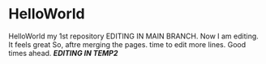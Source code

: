 # HelloWorld
HelloWorld my 1st repository
EDITING IN MAIN BRANCH.
Now I am editing. It feels great
So, aftre merging the pages.
time to edit more lines.
Good times ahead.
***EDITING IN TEMP2***
